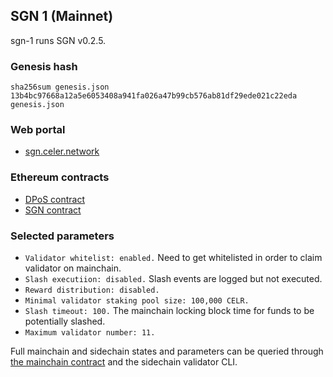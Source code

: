 ## SGN 1 (Mainnet)

sgn-1 runs SGN v0.2.5.

### Genesis hash

```shellscript
sha256sum genesis.json
13b4bc97668a12a5e6053408a941fa026a47b99cb576ab81df29ede021c22eda  genesis.json
```

### Web portal

- [sgn.celer.network](https://sgn.celer.network/)

### Ethereum contracts

- [DPoS contract](https://etherscan.io/address/0x5216db4d4cb22d1ba38866867c38d8e862974e82)
- [SGN contract](https://etherscan.io/address/0xfe413cf641478c0ac9fe4b6dd93776e0342621d6)

### Selected parameters

- `Validator whitelist: enabled.` Need to get whitelisted in order to claim validator on mainchain.
- `Slash executiion: disabled.` Slash events are logged but not executed.
- `Reward distribution: disabled.`
- `Minimal validator staking pool size: 100,000 CELR.`
- `Slash timeout: 100.` The mainchain locking block time for funds to be potentially slashed.
- `Maximum validator number: 11.`

Full mainchain and sidechain states and parameters can be queried through [the mainchain contract](https://etherscan.io/address/0x5216db4d4cb22d1ba38866867c38d8e862974e82#readContract) and the sidechain validator CLI.